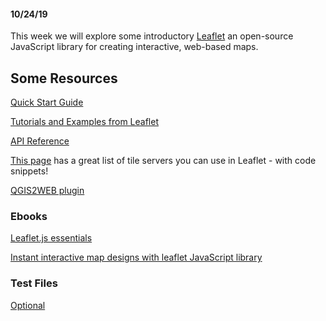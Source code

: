 #### 10/24/19

This week we will explore some introductory [Leaflet](https://leafletjs.com/) an open-source JavaScript library for creating interactive, web-based maps. 

## Some Resources

[Quick Start Guide](https://leafletjs.com/examples/quick-start/)

[Tutorials and Examples from Leaflet](https://leafletjs.com/examples.html)

[API Reference](https://leafletjs.com/reference-1.5.0.html)

[This page](http://leaflet-extras.github.io/leaflet-providers/preview/) has a great list of tile servers you can use in Leaflet - with code snippets!



[QGIS2WEB plugin](https://github.com/tomchadwin/qgis2web)


### Ebooks

[Leaflet.js essentials](https://clio.columbia.edu/catalog/14115544)

[Instant interactive map designs with leaflet JavaScript library](https://clio.columbia.edu/catalog/14104321)

### Test Files

[Optional](http://www.columbia.edu/acis/eds/gis/images/LeafletTestFiles.zip)

